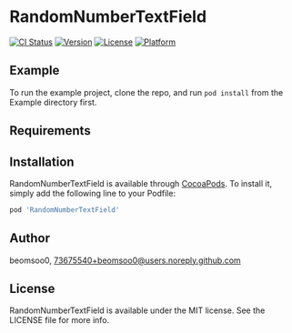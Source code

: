 # RandomNumberTextField

[![CI Status](https://img.shields.io/travis/beomsoo0/RandomNumberTextField.svg?style=flat)](https://travis-ci.org/beomsoo0/RandomNumberTextField)
[![Version](https://img.shields.io/cocoapods/v/RandomNumberTextField.svg?style=flat)](https://cocoapods.org/pods/RandomNumberTextField)
[![License](https://img.shields.io/cocoapods/l/RandomNumberTextField.svg?style=flat)](https://cocoapods.org/pods/RandomNumberTextField)
[![Platform](https://img.shields.io/cocoapods/p/RandomNumberTextField.svg?style=flat)](https://cocoapods.org/pods/RandomNumberTextField)

## Example

To run the example project, clone the repo, and run `pod install` from the Example directory first.

## Requirements

## Installation

RandomNumberTextField is available through [CocoaPods](https://cocoapods.org). To install
it, simply add the following line to your Podfile:

```ruby
pod 'RandomNumberTextField'
```

## Author

beomsoo0, 73675540+beomsoo0@users.noreply.github.com

## License

RandomNumberTextField is available under the MIT license. See the LICENSE file for more info.
